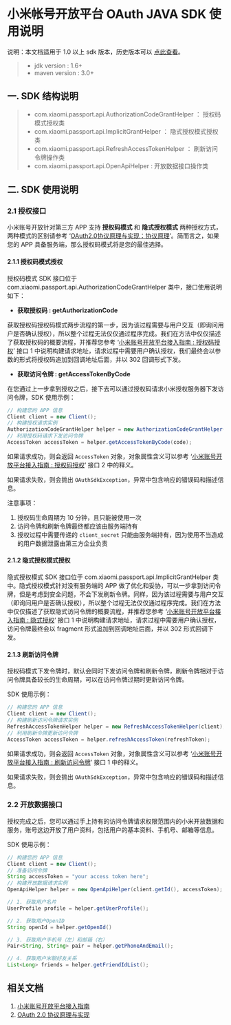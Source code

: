 # 小米帐号开放平台 OAuth JAVA SDK 使用说明

说明：本文档适用于 1.0 以上 sdk 版本，历史版本可以 [点此查看](https://github.com/xiaomi-passport/oauth-java-sdk/wiki/v0.0.1)。

> - jdk version : 1.6+
> - maven version : 3.0+

## 一. SDK 结构说明
> - com.xiaomi.passport.api.AuthorizationCodeGrantHelper ： 授权码模式授权类
> - com.xiaomi.passport.api.ImplicitGrantHelper ： 隐式授权模式授权类
> - com.xiaomi.passport.api.RefreshAccessTokenHelper ： 刷新访问令牌操作类
> - com.xiaomi.passport.api.OpenApiHelper : 开放数据接口操作类

## 二. SDK 使用说明

### 2.1 授权接口

小米账号开放针对第三方 APP 支持 __授权码模式__ 和 __隐式授权模式__ 两种授权方式，两种模式的区别请参考 ‘[OAuth2.0协议原理与实现：协议原理](http://www.zhenchao.org/2017/03/04/oauth-v2-principle/)’。简而言之，如果您的 APP 具备服务端，那么授权码模式将是您的最佳选择。

#### 2.1.1 授权码模式授权

授权码模式 SDK 接口位于 com.xiaomi.passport.api.AuthorizationCodeGrantHelper 类中，接口使用说明如下：

- __获取授权码 : getAuthorizationCode__

获取授权码授权码模式两步流程的第一步，因为该过程需要与用户交互（即询问用户是否确认授权），所以整个过程无法仅仅通过程序完成。我们在方法中仅仅描述了获取授权码的概要流程，并推荐您参考 ‘[小米账号开放平台接入指南 : 授权码授权](https://dev.mi.com/docs/passport/authorization-code/)’ 接口 1 中说明构建请求地址，请求过程中需要用户确认授权，我们最终会以参数的形式将授权码追加到回调地址后面，并以 302 回调形式下发。

- __获取访问令牌 : getAccessTokenByCode__

在您通过上一步拿到授权之后，接下去可以通过授权码请求小米授权服务器下发访问令牌，SDK 使用示例：

```java
// 构建您的 APP 信息
Client client = new Client();
// 构建授权请求实例
AuthorizationCodeGrantHelper helper = new AuthorizationCodeGrantHelper(client);
// 利用授权码请求下发访问令牌
AccessToken accessToken = helper.getAccessTokenByCode(code);
```

如果请求成功，则会返回 `AccessToken` 对象，对象属性含义可以参考 ‘[小米账号开放平台接入指南 : 授权码授权](https://dev.mi.com/docs/passport/authorization-code/)’ 接口 2 中的释义。

如果请求失败，则会抛出 `OAuthSdkException`，异常中包含响应的错误码和描述信息。

注意事项：

1. 授权码生命周期为 10 分钟，且只能被使用一次
2. 访问令牌和刷新令牌最终都应该由服务端持有
2. 授权过程中需要传递的 `client_secret` 只能由服务端持有，因为使用不当造成的用户数据泄露由第三方企业负责

#### 2.1.2 隐式授权模式授权

隐式授权模式 SDK 接口位于 com.xiaomi.passport.api.ImplicitGrantHelper 类中。隐式授权模式针对没有服务端的 APP 做了优化和妥协，可以一步拿到访问令牌，但是考虑到安全问题，不会下发刷新令牌。同样，因为该过程需要与用户交互（即询问用户是否确认授权），所以整个过程无法仅仅通过程序完成。我们在方法中仅仅描述了获取隐式访问令牌的概要流程，并推荐您参考 ‘[小米账号开放平台接入指南 : 隐式授权](https://dev.mi.com/docs/passport/implicit/)’ 接口 1 中说明构建请求地址，请求过程中需要用户确认授权，访问令牌最终会以 fragment 形式追加到回调地址后面，并以 302 形式回调下发。

#### 2.1.3 刷新访问令牌

授权码模式下发令牌时，默认会同时下发访问令牌和刷新令牌，刷新令牌相对于访问令牌具备较长的生命周期，可以在访问令牌过期时更新访问令牌。

SDK 使用示例：

```java
// 构建您的 APP 信息
Client client = new Client();
// 构建刷新访问令牌请求实例
RefreshAccessTokenHelper helper = new RefreshAccessTokenHelper(client);
// 利用刷新令牌更新访问令牌
AccessToken accessToken = helper.refreshAccessToken(refreshToken);
```

如果请求成功，则会返回 `AccessToken` 对象，对象属性含义可以参考 ‘[小米账号开放平台接入指南 : 刷新访问令牌](https://dev.mi.com/docs/passport/refresh-token/)’ 接口 1 中的释义。

如果请求失败，则会抛出 `OAuthSdkException`，异常中包含响应的错误码和描述信息。

### 2.2 开放数据接口

授权完成之后，您可以通过手上持有的访问令牌请求权限范围内的小米开放数据和服务，账号这边开放了用户资料，包括用户的基本资料、手机号、邮箱等信息。

SDK 使用示例：

```java
// 构建您的 APP 信息
Client client = new Client();
// 准备访问令牌
String accessToken = "your access token here";
// 构建开放数据请求实例
OpenApiHelper helper = new OpenApiHelper(client.getId(), accessToken);

// 1. 获取用户名片
UserProfile profile = helper.getUserProfile();

// 2. 获取用户OpenID
String openId = helper.getOpenId()

// 3. 获取用户手机号（左）和邮箱（右）
Pair<String, String> pair = helper.getPhoneAndEmail();

// 4. 获取用户米聊好友关系
List<Long> friends = helper.getFriendIdList();
```

## 相关文档
1. [小米账号开放平台接入指南](http://dev.xiaomi.com/docs/passport/user-guide/)
2. [OAuth 2.0 协议原理与实现](http://www.zhenchao.org/2017/03/04/oauth-v2-principle/)
